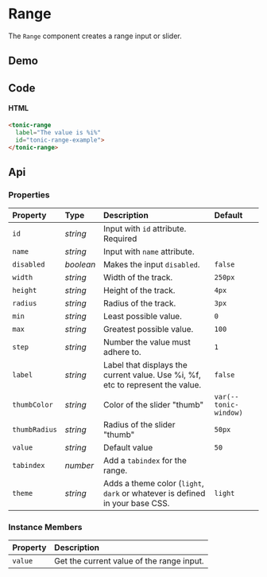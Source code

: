 # Range

The `Range` component creates a range input or slider.

## Demo

<div class="example">
  <tonic-range
    label="The value is %i%"
    value="80"
    id="tonic-range-example">
  </tonic-range>
</div>

## Code

#### HTML

```html
<tonic-range
  label="The value is %i%"
  id="tonic-range-example">
</tonic-range>
```

## Api

### Properties

| Property | Type | Description | Default |
| :--- | :--- | :--- | :--- |
| `id` | *string* | Input with `id` attribute. <span class="req">Required</span> | |
| `name` | *string* | Input with `name` attribute. | |
| `disabled` | *boolean* | Makes the input `disabled`. | `false` |
| `width` | *string* | Width of the track. | `250px` |
| `height` | *string* | Height of the track. | `4px` |
| `radius` | *string* | Radius of the track. | `3px` |
| `min` | *string* | Least possible value. | `0` |
| `max` | *string* | Greatest possible value. | `100` |
| `step` | *string* | Number the value must adhere to. | `1` |
| `label` | *string* | Label that displays the current value. Use %i, %f, etc to represent the value. | `false` |
| `thumbColor` | *string* | Color of the slider "thumb" | `var(--tonic-window)` |
| `thumbRadius` | *string* | Radius of the slider "thumb" | `50px` |
| `value` | *string* | Default value | `50` |
| `tabindex` | *number* | Add a `tabindex` for the range. | |
| `theme` | *string* | Adds a theme color (`light`, `dark` or whatever is defined in your base CSS. | `light` |

### Instance Members

| Property | Description |
| :--- | :--- |
| `value` | Get the current value of the range input. |
